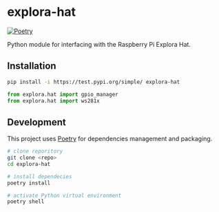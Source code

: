 # explora-hat
[![Poetry](https://img.shields.io/endpoint?url=https://python-poetry.org/badge/v0.json)](https://python-poetry.org/)

Python module for interfacing with the Raspberry Pi Explora Hat.

## Installation

```bash
pip install -i https://test.pypi.org/simple/ explora-hat
```

```python
from explora.hat import gpio_manager
from explora.hat import ws281x
```

## Development
This project uses [Poetry](https://python-poetry.org/docs/#installation) for dependencies management and packaging.

```bash
# clone reporitory
git clone <repo>
cd explora-hat

# install dependecies
poetry install

# activate Python virtual environment
poetry shell

```
